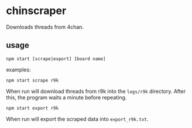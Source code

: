 # chinscraper
Downloads threads from 4chan.

## usage
```
npm start [scrape|export] [board name]
```
examples:
```
npm start scrape r9k
```
When run will download threads from r9k into the `logs/r9k` directory. After this, the program waits a minute before repeating.
```
npm start export r9k
```
When run will export the scraped data into `export_r9k.txt`.